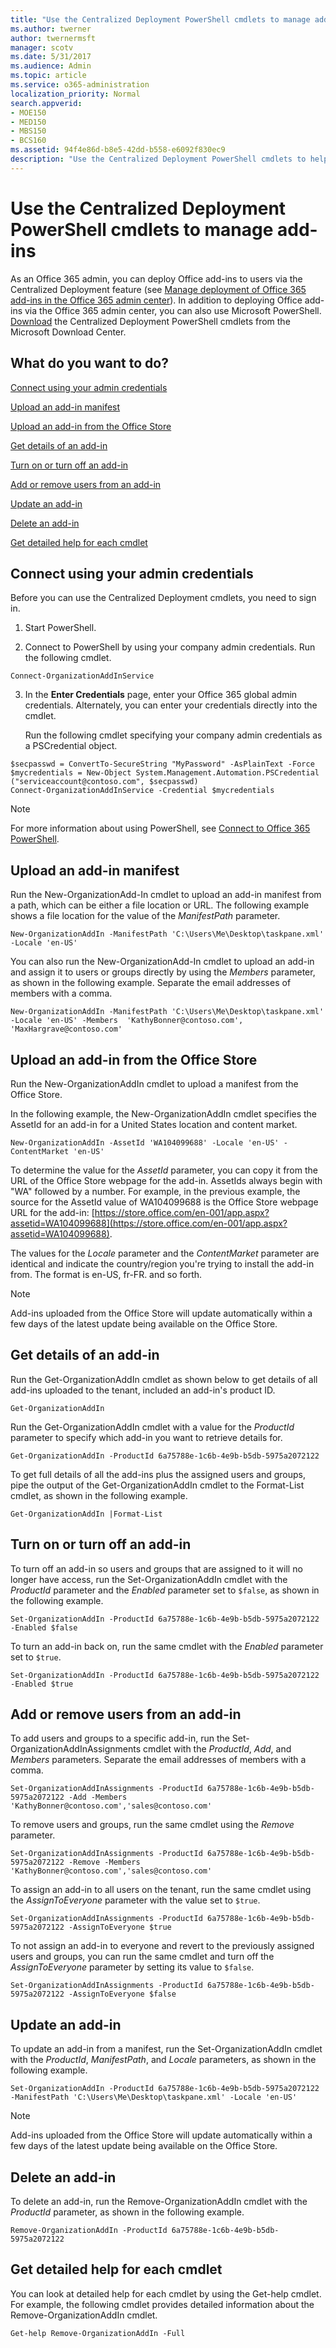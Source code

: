 ```yaml
---
title: "Use the Centralized Deployment PowerShell cmdlets to manage add-ins"
ms.author: twerner
author: twernermsft
manager: scotv
ms.date: 5/31/2017
ms.audience: Admin
ms.topic: article
ms.service: o365-administration
localization_priority: Normal
search.appverid:
- MOE150
- MED150
- MBS150
- BCS160
ms.assetid: 94f4e86d-b8e5-42dd-b558-e6092f830ec9
description: "Use the Centralized Deployment PowerShell cmdlets to help you deploy and manage Office add-ins for your Office 365 organization."
---
```


# Use the Centralized Deployment PowerShell cmdlets to manage add-ins

As an Office 365 admin, you can deploy Office add-ins to users via the Centralized Deployment feature (see [Manage deployment of Office 365 add-ins in the Office 365 admin center](https://support.office.com/article/737e8c86-be63-44d7-bf02-492fa7cd9c3f)). In addition to deploying Office add-ins via the Office 365 admin center, you can also use Microsoft PowerShell. [Download](https://go.microsoft.com/fwlink/p/?linkid=850850) the Centralized Deployment PowerShell cmdlets from the Microsoft Download Center. 
  
## What do you want to do?

[Connect using your admin credentials](use-the-centralized-deployment-powershell-cmdlets-to-manage-add-ins.md#BKMK_Connect)
  
[Upload an add-in manifest](use-the-centralized-deployment-powershell-cmdlets-to-manage-add-ins.md#BKMK_UploadManifest)
  
[Upload an add-in from the Office Store](use-the-centralized-deployment-powershell-cmdlets-to-manage-add-ins.md#BKMK_UploadAddin)
  
[Get details of an add-in](use-the-centralized-deployment-powershell-cmdlets-to-manage-add-ins.md#BKMK_GetDetails)
  
[Turn on or turn off an add-in](use-the-centralized-deployment-powershell-cmdlets-to-manage-add-ins.md#BKMK_TurnOnOff)
  
[Add or remove users from an add-in](use-the-centralized-deployment-powershell-cmdlets-to-manage-add-ins.md#BKMK_AddRemove)
  
[Update an add-in](use-the-centralized-deployment-powershell-cmdlets-to-manage-add-ins.md#BKMK_UpdateAddin)
  
[Delete an add-in](use-the-centralized-deployment-powershell-cmdlets-to-manage-add-ins.md#BKMK_Delete)
  
[Get detailed help for each cmdlet](use-the-centralized-deployment-powershell-cmdlets-to-manage-add-ins.md#BKMK_GetHelp)
  
## Connect using your admin credentials
<a name="BKMK_Connect"> </a>

Before you can use the Centralized Deployment cmdlets, you need to sign in.
  
1. Start PowerShell.
    
2. Connect to PowerShell by using your company admin credentials. Run the following cmdlet.
    
  ```
  Connect-OrganizationAddInService
  ```

3. In the **Enter Credentials** page, enter your Office 365 global admin credentials. Alternately, you can enter your credentials directly into the cmdlet. 
    
    Run the following cmdlet specifying your company admin credentials as a PSCredential object.
    
  ```
  $secpasswd = ConvertTo-SecureString "MyPassword" -AsPlainText -Force
  $mycredentials = New-Object System.Management.Automation.PSCredential ("serviceaccount@contoso.com", $secpasswd)
  Connect-OrganizationAddInService -Credential $mycredentials
  ```

> [!NOTE]
> For more information about using PowerShell, see [Connect to Office 365 PowerShell](https://go.microsoft.com/fwlink/p/?linkid=848585). 
  
## Upload an add-in manifest
<a name="BKMK_UploadManifest"> </a>

Run the New-OrganizationAdd-In cmdlet to upload an add-in manifest from a path, which can be either a file location or URL. The following example shows a file location for the value of the  _ManifestPath_ parameter. 
  
```
New-OrganizationAddIn -ManifestPath 'C:\Users\Me\Desktop\taskpane.xml' -Locale 'en-US'
```

You can also run the New-OrganizationAdd-In cmdlet to upload an add-in and assign it to users or groups directly by using the  _Members_ parameter, as shown in the following example. Separate the email addresses of members with a comma. 
  
```
New-OrganizationAddIn -ManifestPath 'C:\Users\Me\Desktop\taskpane.xml' -Locale 'en-US' -Members  'KathyBonner@contoso.com', 'MaxHargrave@contoso.com'
```

## Upload an add-in from the Office Store
<a name="BKMK_UploadAddin"> </a>

Run the New-OrganizationAddIn cmdlet to upload a manifest from the Office Store.
  
In the following example, the New-OrganizationAddIn cmdlet specifies the AssetId for an add-in for a United States location and content market.
  
```
New-OrganizationAddIn -AssetId 'WA104099688' -Locale 'en-US' -ContentMarket 'en-US'
```

To determine the value for the  _AssetId_ parameter, you can copy it from the URL of the Office Store webpage for the add-in. AssetIds always begin with "WA" followed by a number. For example, in the previous example, the source for the AssetId value of WA104099688 is the Office Store webpage URL for the add-in: [https://store.office.com/en-001/app.aspx?assetid=WA104099688](https://store.office.com/en-001/app.aspx?assetid=WA104099688).
  
The values for the  _Locale_ parameter and the  _ContentMarket_ parameter are identical and indicate the country/region you're trying to install the add-in from. The format is en-US, fr-FR. and so forth. 
  
> [!NOTE]
> Add-ins uploaded from the Office Store will update automatically within a few days of the latest update being available on the Office Store. 
  
## Get details of an add-in
<a name="BKMK_GetDetails"> </a>

Run the Get-OrganizationAddIn cmdlet as shown below to get details of all add-ins uploaded to the tenant, included an add-in's product ID.
  
```
Get-OrganizationAddIn
```

Run the Get-OrganizationAddIn cmdlet with a value for the  _ProductId_ parameter to specify which add-in you want to retrieve details for. 
  
```
Get-OrganizationAddIn -ProductId 6a75788e-1c6b-4e9b-b5db-5975a2072122
```

To get full details of all the add-ins plus the assigned users and groups, pipe the output of the Get-OrganizationAddIn cmdlet to the Format-List cmdlet, as shown in the following example.
  
```
Get-OrganizationAddIn |Format-List
```

## Turn on or turn off an add-in
<a name="BKMK_TurnOnOff"> </a>

To turn off an add-in so users and groups that are assigned to it will no longer have access, run the Set-OrganizationAddIn cmdlet with the  _ProductId_ parameter and the  _Enabled_ parameter set to  `$false`, as shown in the following example.
  
```
Set-OrganizationAddIn -ProductId 6a75788e-1c6b-4e9b-b5db-5975a2072122 -Enabled $false
```

To turn an add-in back on, run the same cmdlet with the  _Enabled_ parameter set to  `$true`.
  
```
Set-OrganizationAddIn -ProductId 6a75788e-1c6b-4e9b-b5db-5975a2072122 -Enabled $true
```

## Add or remove users from an add-in
<a name="BKMK_AddRemove"> </a>

To add users and groups to a specific add-in, run the Set-OrganizationAddInAssignments cmdlet with the  _ProductId_,  _Add_, and  _Members_ parameters. Separate the email addresses of members with a comma. 
  
```
Set-OrganizationAddInAssignments -ProductId 6a75788e-1c6b-4e9b-b5db-5975a2072122 -Add -Members 'KathyBonner@contoso.com','sales@contoso.com'
```

To remove users and groups, run the same cmdlet using the  _Remove_ parameter. 
  
```
Set-OrganizationAddInAssignments -ProductId 6a75788e-1c6b-4e9b-b5db-5975a2072122 -Remove -Members 'KathyBonner@contoso.com','sales@contoso.com'
```

To assign an add-in to all users on the tenant, run the same cmdlet using the  _AssignToEveryone_ parameter with the value set to  `$true`.
  
```
Set-OrganizationAddInAssignments -ProductId 6a75788e-1c6b-4e9b-b5db-5975a2072122 -AssignToEveryone $true
```

To not assign an add-in to everyone and revert to the previously assigned users and groups, you can run the same cmdlet and turn off the  _AssignToEveryone_ parameter by setting its value to  `$false`.
  
```
Set-OrganizationAddInAssignments -ProductId 6a75788e-1c6b-4e9b-b5db-5975a2072122 -AssignToEveryone $false
```

## Update an add-in
<a name="BKMK_UpdateAddin"> </a>

To update an add-in from a manifest, run the Set-OrganizationAddIn cmdlet with the  _ProductId_,  _ManifestPath_, and  _Locale_ parameters, as shown in the following example. 
  
```
Set-OrganizationAddIn -ProductId 6a75788e-1c6b-4e9b-b5db-5975a2072122 -ManifestPath 'C:\Users\Me\Desktop\taskpane.xml' -Locale 'en-US'
```

> [!NOTE]
> Add-ins uploaded from the Office Store will update automatically within a few days of the latest update being available on the Office Store. 
  
## Delete an add-in
<a name="BKMK_Delete"> </a>

To delete an add-in, run the Remove-OrganizationAddIn cmdlet with the  _ProductId_ parameter, as shown in the following example. 
  
```
Remove-OrganizationAddIn -ProductId 6a75788e-1c6b-4e9b-b5db-5975a2072122
```

## Get detailed help for each cmdlet
<a name="BKMK_GetHelp"> </a>

You can look at detailed help for each cmdlet by using the Get-help cmdlet. For example, the following cmdlet provides detailed information about the Remove-OrganizationAddIn cmdlet.
  
```
Get-help Remove-OrganizationAddIn -Full
```


